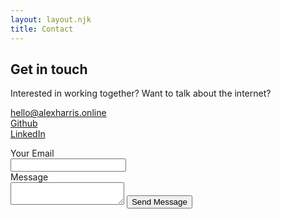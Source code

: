 ```yaml
---
layout: layout.njk
title: Contact
---
```


<div class="w-2/3 mx-auto mt-12 px-12 flex flex-col md:flex-row items-center gap-8">
    <!-- <span class="socko tracking-widest text-5xl pb-8 outline-text text-white link-white">get in touch</span>          -->
    <div class="w-full md:w-2/5 text-md lg:text-2xl prose dark:text-white">
    <h2 class="dark:text-white">Get in touch</h2>
    <p class="hidden md:block">
        Interested in working together? Want to talk about the internet?
    </p>  
    <p>
        <a class="underline" href="mailto:hello@alexharris.online">hello@alexharris.online</a><br />
        <a href="https://github.com/alexharris">Github</a><br />
        <a href="https://www.linkedin.com/in/alex-harris-a7425b90/">LinkedIn</a>
    </p>
    </div>
    <div class="w-full md:w-3/5 contact-grid">
    <div class="md:border-r top-fade max-sm:hidden"></div>
    <div class="md:border-r top-fade max-sm:hidden"></div>
    <div class="max-sm:hidden"></div>
    <div class="md:border-y md:border-r max-sm:hidden"></div>
    <form class="md:border-y md:border-r md:p-4 flex flex-col items-start w-full text-black w-1/2" name="contact" netlify>
        <label class="w-full pb-4">
        <div class="pb-3 dark:text-white">Your Email</div>
        <input class="w-full border border-gray-300 h-12 p-2" type="email" name="email" required/>
        </label>
        <label class="w-full pb-4">
        <div class="pb-3 dark:text-white">Message</div>
        <textarea class="w-full border border-gray-300 h-12 md:h-24 p-2"name="message" required></textarea>
        </label>
        <button class="border dark:text-white border-gray-300 dark:border-white px-4 py-2 hover:bg-black hover:text-white cursor-pointer" type="submit">Send Message</button>
    </form> 
    <div class="md:border-y max-sm:hidden"></div>
    <div class="border-r border-t bottom-fade max-sm:hidden"></div>
    <div class="border-r border-t bottom-fade max-sm:hidden"></div>
    <div class="max-sm:hidden"></div>    
    </div>
</div>  